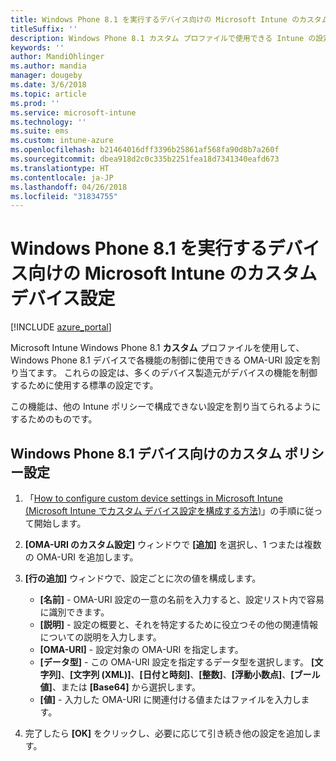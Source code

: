 ```yaml
---
title: Windows Phone 8.1 を実行するデバイス向けの Microsoft Intune のカスタム設定
titleSuffix: ''
description: Windows Phone 8.1 カスタム プロファイルで使用できる Intune の設定について説明します。
keywords: ''
author: MandiOhlinger
ms.author: mandia
manager: dougeby
ms.date: 3/6/2018
ms.topic: article
ms.prod: ''
ms.service: microsoft-intune
ms.technology: ''
ms.suite: ems
ms.custom: intune-azure
ms.openlocfilehash: b21464016dff3396b25861af568fa90d8b7a260f
ms.sourcegitcommit: dbea918d2c0c335b2251fea18d7341340eafd673
ms.translationtype: HT
ms.contentlocale: ja-JP
ms.lasthandoff: 04/26/2018
ms.locfileid: "31834755"
---
```

# <a name="microsoft-intune-custom-device-settings-for-devices-running-windows-phone-81"></a>Windows Phone 8.1 を実行するデバイス向けの Microsoft Intune のカスタム デバイス設定

[!INCLUDE [azure_portal](./includes/azure_portal.md)]

Microsoft Intune Windows Phone 8.1 **カスタム** プロファイルを使用して、Windows Phone 8.1 デバイスで各機能の制御に使用できる OMA-URI 設定を割り当てます。 これらの設定は、多くのデバイス製造元がデバイスの機能を制御するために使用する標準の設定です。

この機能は、他の Intune ポリシーで構成できない設定を割り当てられるようにするためのものです。

## <a name="custom-policy-settings-for-windows-phone-81-devices"></a>Windows Phone 8.1 デバイス向けのカスタム ポリシー設定

1. 「[How to configure custom device settings in Microsoft Intune (Microsoft Intune でカスタム デバイス設定を構成する方法)](custom-settings-configure.md)」の手順に従って開始します。
2. **[OMA-URI のカスタム設定]** ウィンドウで **[追加]** を選択し、1 つまたは複数の OMA-URI を追加します。
3. **[行の追加]** ウィンドウで、設定ごとに次の値を構成します。
    - **[名前]** - OMA-URI 設定の一意の名前を入力すると、設定リスト内で容易に識別できます。
    - **[説明]** - 設定の概要と、それを特定するために役立つその他の関連情報についての説明を入力します。
    - **[OMA-URI]** - 設定対象の OMA-URI を指定します。
    - **[データ型]** - この OMA-URI 設定を指定するデータ型を選択します。 **[文字列]**、**[文字列 (XML)]**、**[日付と時刻]**、**[整数]**、**[浮動小数点]**、**[ブール値]**、または **[Base64]** から選択します。
    - **[値]** - 入力した OMA-URI に関連付ける値またはファイルを入力します。

4. 完了したら **[OK]** をクリックし、必要に応じて引き続き他の設定を追加します。
